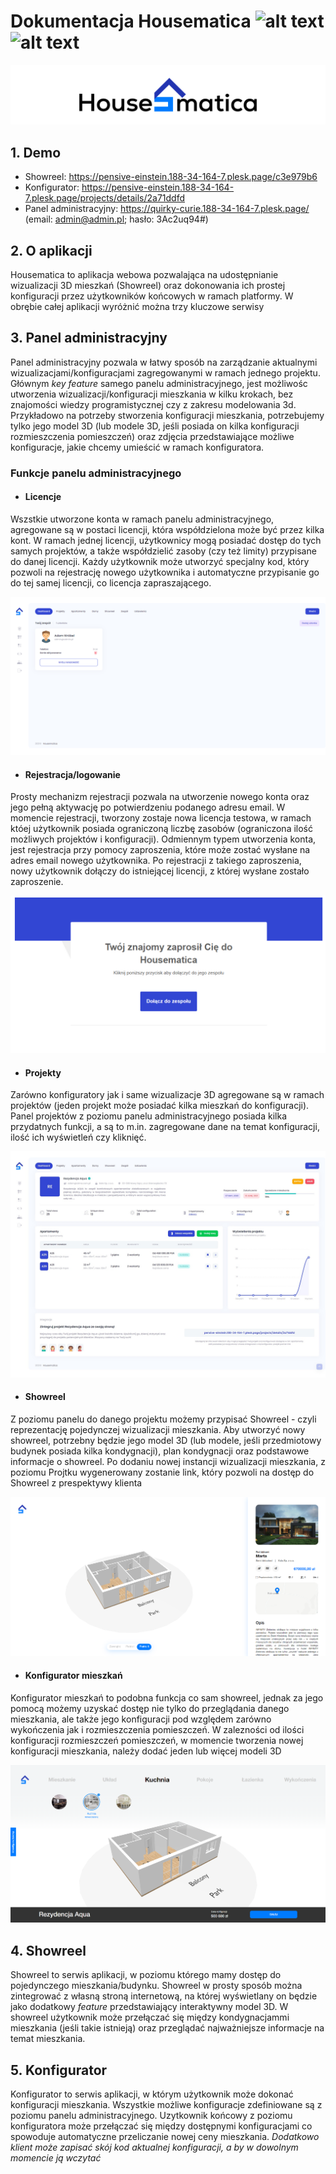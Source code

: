 # Dokumentacja Housematica ![alt text](https://img.shields.io/badge/Aplikacja-1.0-blue) ![alt text](https://img.shields.io/badge/Dokumentacja-1.2-green)
![Netwings logo](https://github.com/awrobel196/Housematica/blob/main/Housematica/Shots/S_logo.png?raw=true)



## 1. Demo
 - Showreel: https://pensive-einstein.188-34-164-7.plesk.page/c3e979b6
 - Konfigurator: https://pensive-einstein.188-34-164-7.plesk.page/projects/details/2a71ddfd
 - Panel administracyjny: https://quirky-curie.188-34-164-7.plesk.page/ (email: admin@admin.pl; hasło: 3Ac2uq94#)


## 2. O aplikacji
Housematica to aplikacja webowa pozwalająca na udostępnianie wizualizacji 3D mieszkań (Showreel) oraz dokonowania ich prostej konfiguracji przez użytkowników końcowych w ramach platformy. W obrębie całej aplikacji wyróżnić można trzy kluczowe serwisy

## 3. Panel administracyjny
Panel administracyjny pozwala w łatwy sposób na zarządzanie aktualnymi wizualizacjami/konfiguracjami zagregowanymi w ramach jednego projektu. Głównym *key feature* samego panelu administracyjnego, jest możliwośc utworzenia wizualizacji/konfiguracji mieszkania w kilku krokach, bez znajomości wiedzy programistycznej czy z zakresu modelowania 3d. Przykładowo na potrzeby stworzenia konfiguracji mieszkania, potrzebujemy tylko jego model 3D (lub modele 3D, jeśli posiada on kilka konfiguracji rozmieszczenia pomieszczeń) oraz zdjęcia przedstawiające możliwe konfiguracje, jakie chcemy umieścić w ramach konfiguratora.

### Funkcje panelu administracyjnego
 - #### Licencje
Wszstkie utworzone konta w ramach panelu administracyjnego, agregowane są w postaci licencji, która współdzielona może być przez kilka kont. W ramach jednej licencji, użytkownicy mogą posiadać dostęp do tych samych projektów, a także współdzielić zasoby (czy też limity) przypisane do danej licencji. Każdy użytkownik może utworzyć specjalny kod, który pozwoli na rejestrację nowego użytkownika i automatyczne przypisanie go do tej samej licencji, co licencja zapraszającego.

![Netwings logo](https://github.com/awrobel196/Housematica/blob/main/Housematica/Shots/s1.PNG?raw=true)


 - #### Rejestracja/logowanie
Prosty mechanizm rejestracji pozwala na utworzenie nowego konta oraz jego pełną aktywację po potwierdzeniu podanego adresu email. W momencie rejestracji, tworzony zostaje nowa licencja testowa, w ramach któej użytkownik posiada ograniczoną liczbę zasobów (ograniczona ilość możliwych projektów i konfiguracji). Odmiennym typem utworzenia konta, jest rejestracja przy pomocy zaproszenia, które może zostać wysłane na adres email nowego użytkownika. Po rejestracji z takiego zaproszenia, nowy użytkownik dołączy do istniejącej licencji, z której wysłane zostało zaproszenie.

![Netwings logo](https://github.com/awrobel196/Housematica/blob/main/Housematica/Shots/s2.PNG?raw=true)


 - #### Projekty
Zarówno konfiguratory jak i same wizualizacje 3D agregowane są w ramach projektów (jeden projekt może posiadać kilka mieszkań do konfiguracji). Panel projektów z poziomu panelu administracyjnego posiada kilka przydatnych funkcji, a są to m.in. zagregowane dane na temat konfiguracji, ilość ich wyświetleń czy kliknięć. 

![Netwings logo](https://github.com/awrobel196/Housematica/blob/main/Housematica/Shots/s3.jpg?raw=true)

 - #### Showreel
Z poziomu panelu do danego projektu możemy przypisać Showreel - czyli reprezentację pojedynczej wizualizacji mieszkania. Aby utworzyć nowy showreel, potrzebny będzie jego model 3D (lub modele, jeśli przedmiotowy budynek posiada kilka kondygnacji), plan kondygnacji oraz podstawowe informacje o showreel. Po dodaniu nowej instancji wizualizacji mieszkania, z poziomu Projtku wygenerowany zostanie link, który pozwoli na dostęp do Showreel z prespektywy klienta

![Netwings logo](https://github.com/awrobel196/Housematica/blob/main/Housematica/Shots/s4_1.PNG?raw=true)

 - #### Konfigurator mieszkań
Konfigurator mieszkań to podobna funkcja co sam showreel, jednak za jego pomocą możemy uzyskać dostęp nie tylko do przeglądania danego mieszkania, ale także jego konfiguracji pod względem zarówno wykończenia jak i rozmieszczenia pomieszczeń. W zalezności od ilości konfiguracji rozmieszczeń pomieszczeń, w momencie tworzenia nowej konfiguracji mieszkania, należy dodać jeden lub więcej modeli 3D

![Netwings logo](https://github.com/awrobel196/Housematica/blob/main/Housematica/Shots/s5.PNG?raw=true)

## 4. Showreel
Showreel to serwis aplikacji, w poziomu którego mamy dostęp do pojedynczego mieszkania/budynku. Showreel w prosty sposób można zintegrować z własną stroną internetową, na której wyświetlany on będzie jako dodatkowy *feature* przedstawiający interaktywny model 3D. W showreel użytkownik może przełączać się między kondygnacjammi mieszkania (jeśli takie istnieją) oraz przeglądać najważniejsze informacje na temat mieszkania.

## 5. Konfigurator
Konfigurator to serwis aplikacji, w którym użytkownik może dokonać konfiguracji mieszkania. Wszystkie możliwe konfiguracje zdefiniowane są z poziomu panelu administracyjnego. Uzytkownik końcowy z poziomu konfiguratora może przełączać się między dostępnymi konfiguracjami co spowoduje automatyczne przeliczanie nowej ceny mieszkania. *Dodatkowo klient może zapisać skój kod aktualnej konfiguracji, a by w dowolnym momencie ją wczytać*
